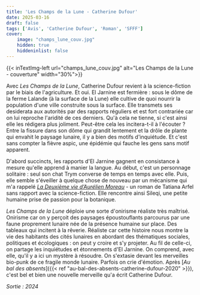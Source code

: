 ```yaml
---
title: 'Les Champs de la Lune - Catherine Dufour'
date: 2025-03-16
draft: false
tags: ['Avis', 'Catherine Dufour', 'Roman', 'SFFF']
cover: 
    image: "champs_lune_couv.jpg"
    hidden: true
    hiddeninlist: false
---
```

{{< inTextImg-left url="champs_lune_couv.jpg" alt="Les Champs de la Lune - couverture" width="30%">}}

Avec *Les Champs de la Lune*, Catherine Dufour revient à la science-fiction par le biais de l'agriculture. Et oui. El Jarnine est fermière : sous le dôme de la ferme Lalande (à la surface de la Lune) elle cultive de quoi nourrir la population d'une ville construite sous la surface. Elle transmets ses desiderata aux autorités par des rapports réguliers et est fort contrariée car on lui reproche l'aridité de ces derniers. Qu'à cela ne tienne, si c'est ainsi elle les rédigera plus joliment. Peut-être cela les incitera-t-il à l'écouter ? Entre la fissure dans son dôme qui grandit lentement et la drôle de plante qui envahit le paysage lunaire, il y a bien des motifs d'inquiétude. Et c'est sans compter la fièvre aspic, une épidémie qui fauche les gens sans motif apparent.

D'abord succincts, les rapports d'El Jarnine gagnent en consistance à mesure qu'elle apprend à manier la langue. Au début, c'est un personnage solitaire : seul son chat Trym converse de temps en temps avec elle. Puis, elle semble s'éveiller à quelque chose de nouveau par un mécanisme qui m'a rappelé [*La Deuxième vie d’Aurélien Moreau*](https://www.jose-corti.fr/titres/deuxieme-vie-aurelien.html) - un roman de Tatiana Arfel sans rapport avec la science-fiction. Elle rencontre ainsi Sileqi, une petite humaine prise de passion pour la botanique.

*Les Champs de la Lune* déploie une sorte d'onirisme réaliste très maîtrisé. Onirisme car on y perçoit des paysages époustouflants parcourus par une faune proprement lunaire née de la présence humaine sur place. Des tableaux qui incitent à la rêverie. Réaliste car cette histoire nous montre la vie des habitants des cités lunaires en abordant des thématiques sociales, politiques et écologiques : on peut y croire et s'y projeter. Au fil de celle-ci, on partage les inquiétudes et étonnements d'El Jarnine. On comprend, avec elle, qu'il y a ici un mystère à résoudre. On s'extasie devant les merveilles bio-punk de ce fragile monde lunaire. Parfois on crie d'émotion. Après [*Au bal des absents*]({{< ref "au-bal-des-absents-catherine-dufour-2020" >}}), c'est bel et bien une nouvelle merveille qu'a écrit Catherine Dufour.

_Sortie : 2024_
